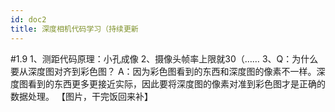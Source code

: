```yaml
---
id: doc2
title: 深度相机代码学习（持续更新
---
```


#1.9
1、测距代码原理：小孔成像
2、摄像头帧率上限就30（……
3、Q：为什么要从深度图对齐到彩色图？
A：因为彩色图看到的东西和深度图的像素不一样。深度图看到的东西更多更接近实际，因此要将深度图的像素对准到彩色图才是正确的数据处理。
【图片，干完饭回来补】

